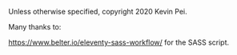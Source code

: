 Unless otherwise specified, copyright 2020 Kevin Pei.

Many thanks to:

https://www.belter.io/eleventy-sass-workflow/ for the SASS script.